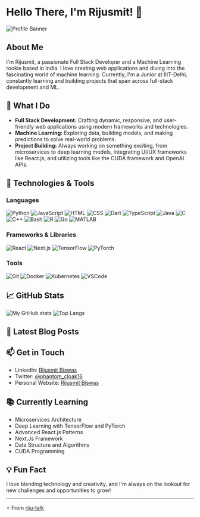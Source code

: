 # Hello There, I'm Rijusmit! 👋

![Profile Banner](https://your-banner-image-url)

## About Me

I'm Rijusmit, a passionate Full Stack Developer and a Machine Learning rookie based in India. I love creating web applications and diving into the fascinating world of machine learning. Currently, I'm a Junior at IIIT-Delhi, constantly learning and building projects that span across full-stack development and ML.

## 🌟 What I Do

- **Full Stack Development:** Crafting dynamic, responsive, and user-friendly web applications using modern frameworks and technologies.
- **Machine Learning:** Exploring data, building models, and making predictions to solve real-world problems.
- **Project Building:** Always working on something exciting, from microservices to deep learning models, integrating UI/UX frameworks like React.js, and utilizing tools like the CUDA framework and OpenAI APIs.

## 🚀 Technologies & Tools

### Languages
![Python](https://img.shields.io/badge/-Python-3776AB?logo=python&logoColor=white&style=flat-square)
![JavaScript](https://img.shields.io/badge/-JavaScript-F7DF1E?logo=javascript&logoColor=white&style=flat-square)
![HTML](https://img.shields.io/badge/-HTML-E34F26?logo=html5&logoColor=white&style=flat-square)
![CSS](https://img.shields.io/badge/-CSS-1572B6?logo=css3&logoColor=white&style=flat-square)
![Dart](https://img.shields.io/badge/-Dart-0175C2?logo=dart&logoColor=white&style=flat-square)
![TypeScript](https://img.shields.io/badge/-TypeScript-3178C6?logo=typescript&logoColor=white&style=flat-square)
![Java](https://img.shields.io/badge/-Java-007396?logo=java&logoColor=white&style=flat-square)
![C](https://img.shields.io/badge/-C-A8B9CC?logo=c&logoColor=white&style=flat-square)
![C++](https://img.shields.io/badge/-C++-00599C?logo=cplusplus&logoColor=white&style=flat-square)
![Bash](https://img.shields.io/badge/-Bash-4EAA25?logo=gnubash&logoColor=white&style=flat-square)
![R](https://img.shields.io/badge/-R-276DC3?logo=r&logoColor=white&style=flat-square)
![Go](https://img.shields.io/badge/-Go-00ADD8?logo=go&logoColor=white&style=flat-square)
![MATLAB](https://img.shields.io/badge/-MATLAB-0076A8?logo=mathworks&logoColor=white&style=flat-square)

### Frameworks & Libraries
![React](https://img.shields.io/badge/-React-61DAFB?logo=react&logoColor=white&style=flat-square)
![Next.js](https://img.shields.io/badge/-Next.js-000000?logo=next.js&logoColor=white&style=flat-square)
![TensorFlow](https://img.shields.io/badge/-TensorFlow-FF6F00?logo=tensorflow&logoColor=white&style=flat-square)
![PyTorch](https://img.shields.io/badge/-PyTorch-EE4C2C?logo=pytorch&logoColor=white&style=flat-square)

### Tools
![Git](https://img.shields.io/badge/-Git-F05032?logo=git&logoColor=white&style=flat-square)
![Docker](https://img.shields.io/badge/-Docker-2496ED?logo=docker&logoColor=white&style=flat-square)
![Kubernetes](https://img.shields.io/badge/-Kubernetes-326CE5?logo=kubernetes&logoColor=white&style=flat-square)
![VSCode](https://img.shields.io/badge/-VSCode-007ACC?logo=visual-studio-code&logoColor=white&style=flat-square)

## 📈 GitHub Stats

![My GitHub stats](https://github-readme-stats.vercel.app/api?username=riju-talk&show_icons=true&theme=radical)
![Top Langs](https://github-readme-stats.vercel.app/api/top-langs/?username=riju-talk&layout=compact&theme=radical)

## 📝 Latest Blog Posts

<!-- BLOG-POST-LIST:START -->
<!-- BLOG-POST-LIST:END -->

## 📫 Get in Touch

- LinkedIn: [Rijusmit Biswas](https://www.linkedin.com/in/rijusmit-biswas-933a3524b/)
- Twitter: [@phantom_cloak16](https://x.com/Phantom_Cloak16)
- Personal Website: [Rijusmit Biswas](https://rijusmit-m3.vercel.app/home)

## 📚 Currently Learning

- Microservices Architecture
- Deep Learning with TensorFlow and PyTorch
- Advanced React.js Patterns
- Next.Js Framework
- Data Structure and Algorithms
- CUDA Programming

## 💡 Fun Fact

I love blending technology and creativity, and I'm always on the lookout for new challenges and opportunities to grow!

---

⭐️ From [riju-talk](https://github.com/riju-talk)
